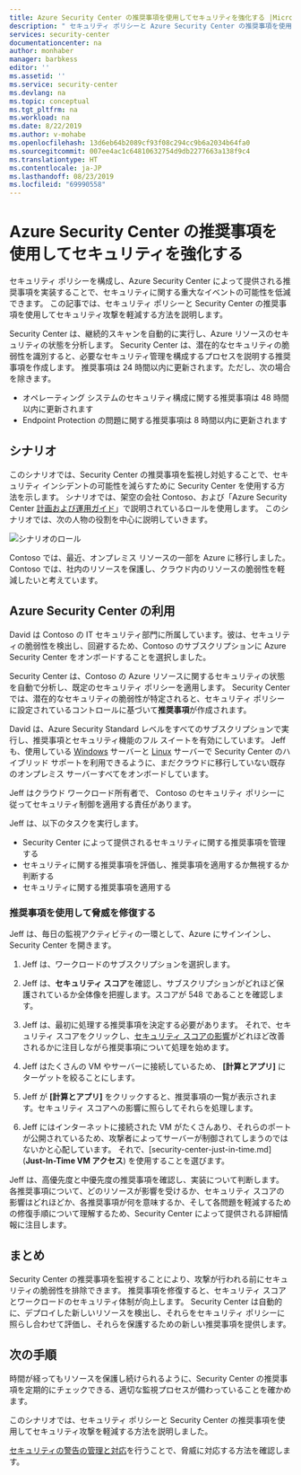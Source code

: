 ```yaml
---
title: Azure Security Center の推奨事項を使用してセキュリティを強化する |Microsoft Docs
description: " セキュリティ ポリシーと Azure Security Center の推奨事項を使用して、セキュリティ攻撃を軽減する方法を説明します。 "
services: security-center
documentationcenter: na
author: monhaber
manager: barbkess
editor: ''
ms.assetid: ''
ms.service: security-center
ms.devlang: na
ms.topic: conceptual
ms.tgt_pltfrm: na
ms.workload: na
ms.date: 8/22/2019
ms.author: v-mohabe
ms.openlocfilehash: 13d6eb64b2089cf93f08c294cc9b6a2034b64fa0
ms.sourcegitcommit: 007ee4ac1c64810632754d9db2277663a138f9c4
ms.translationtype: HT
ms.contentlocale: ja-JP
ms.lasthandoff: 08/23/2019
ms.locfileid: "69990558"
---
```

# <a name="use-azure-security-center-recommendations-to-enhance-security"></a>Azure Security Center の推奨事項を使用してセキュリティを強化する
セキュリティ ポリシーを構成し、Azure Security Center によって提供される推奨事項を実装することで、セキュリティに関する重大なイベントの可能性を低減できます。 この記事では、セキュリティ ポリシーと Security Center の推奨事項を使用してセキュリティ攻撃を軽減する方法を説明します。 

Security Center は、継続的スキャンを自動的に実行し、Azure リソースのセキュリティの状態を分析します。 Security Center は、潜在的なセキュリティの脆弱性を識別すると、必要なセキュリティ管理を構成するプロセスを説明する推奨事項を作成します。 推奨事項は 24 時間以内に更新されます。ただし、次の場合を除きます。

- オペレーティング システムのセキュリティ構成に関する推奨事項は 48 時間以内に更新されます
- Endpoint Protection の問題に関する推奨事項は 8 時間以内に更新されます

## <a name="scenario"></a>シナリオ
このシナリオでは、Security Center の推奨事項を監視し対処することで、セキュリティ インシデントの可能性を減らすために Security Center を使用する方法を示します。 シナリオでは、架空の会社 Contoso、および「Azure Security Center [計画および運用ガイド](security-center-planning-and-operations-guide.md#security-roles-and-access-controls)」で説明されているロールを使用します。 このシナリオでは、次の人物の役割を中心に説明していきます。

![シナリオのロール](./media/security-center-using-recommendations/scenario-roles.png)

Contoso では、最近、オンプレミス リソースの一部を Azure に移行しました。 Contoso では、社内のリソースを保護し、クラウド内のリソースの脆弱性を軽減したいと考えています。

## <a name="use-azure-security-center"></a>Azure Security Center の利用
David は Contoso の IT セキュリティ部門に所属しています。彼は、セキュリティの脆弱性を検出し、回避するため、Contoso のサブスクリプションに Azure Security Center をオンボードすることを選択しました。 

Security Center は、Contoso の Azure リソースに関するセキュリティの状態を自動で分析し、既定のセキュリティ ポリシーを適用します。 Security Center では、潜在的なセキュリティの脆弱性が特定されると、セキュリティ ポリシーに設定されているコントロールに基づいて**推奨事項**が作成されます。 

David は、Azure Security Standard レベルをすべてのサブスクリプションで実行し、推奨事項とセキュリティ機能のフル スイートを有効にしています。 Jeff も、使用している [Windows](quick-onboard-windows-computer.md) サーバーと [Linux](quick-onboard-linux-computer.md) サーバーで Security Center のハイブリッド サポートを利用できるように、まだクラウドに移行していない既存のオンプレミス サーバーすべてをオンボードしています。

Jeff はクラウド ワークロード所有者で、 Contoso のセキュリティ ポリシーに従ってセキュリティ制御を適用する責任があります。 

Jeff は、以下のタスクを実行します。

- Security Center によって提供されるセキュリティに関する推奨事項を管理する
- セキュリティに関する推奨事項を評価し、推奨事項を適用するか無視するか判断する
- セキュリティに関する推奨事項を適用する

### <a name="remediate-threats-using-recommendations"></a>推奨事項を使用して脅威を修復する
Jeff は、毎日の監視アクティビティの一環として、Azure にサインインし、Security Center を開きます。 

1. Jeff は、ワークロードのサブスクリプションを選択します。

2. Jeff は、**セキュリティ スコア**を確認し、サブスクリプションがどれほど保護されているか全体像を把握します。スコアが 548 であることを確認します。

3. Jeff は、最初に処理する推奨事項を決定する必要があります。 それで、セキュリティ スコアをクリックし、[セキュリティ スコアの影響](security-center-secure-score.md)がどれほど改善されるかに注目しながら推奨事項について処理を始めます。

4. Jeff はたくさんの VM やサーバーに接続しているため、 **[計算とアプリ]** にターゲットを絞ることにします。

5. Jeff が **[計算とアプリ]** をクリックすると、推奨事項の一覧が表示されます。セキュリティ スコアへの影響に照らしてそれらを処理します。

6. Jeff にはインターネットに接続された VM がたくさんあり、それらのポートが公開されているため、攻撃者によってサーバーが制御されてしまうのではないかと心配しています。 それで、[security-center-just-in-time.md] (**Just-In-Time VM アクセス**) を使用することを選びます。

Jeff は、高優先度と中優先度の推奨事項を確認し、実装について判断します。 各推奨事項について、どのリソースが影響を受けるか、セキュリティ スコアの影響はどれほどか、各推奨事項が何を意味するか、そして各問題を軽減するための修復手順について理解するため、Security Center によって提供される詳細情報に注目します。

## <a name="conclusion"></a>まとめ
Security Center の推奨事項を監視することにより、攻撃が行われる前にセキュリティの脆弱性を排除できます。 推奨事項を修復すると、セキュリティ スコアとワークロードのセキュリティ体制が向上します。 Security Center は自動的に、デプロイした新しいリソースを検出し、それらをセキュリティ ポリシーに照らし合わせて評価し、それらを保護するための新しい推奨事項を提供します。


## <a name="next-steps"></a>次の手順
時間が経ってもリソースを保護し続けられるように、Security Center の推奨事項を定期的にチェックできる、適切な監視プロセスが備わっていることを確かめます。

このシナリオでは、セキュリティ ポリシーと Security Center の推奨事項を使用してセキュリティ攻撃を軽減する方法を説明しました。

[セキュリティの警告の管理と対応](security-center-managing-and-responding-alerts.md)を行うことで、脅威に対応する方法を確認します。
